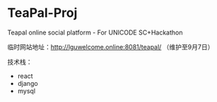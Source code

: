 # TeaPal-Proj
Teapal online social platform - For UNICODE SC+Hackathon

临时网站地址：http://lguwelcome.online:8081/teapal/ （维护至9月7日）

技术栈：
+ react
+ django
+ mysql